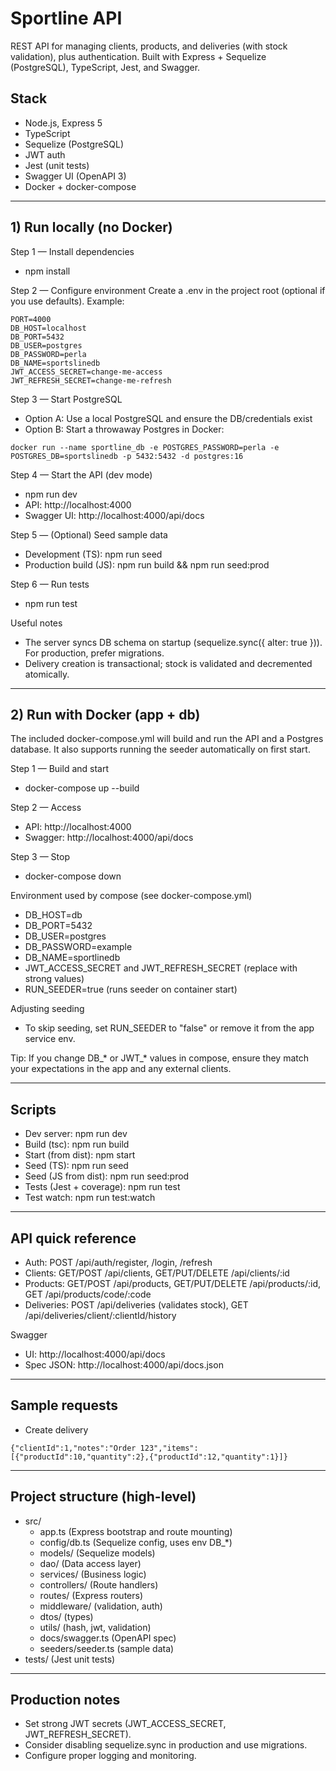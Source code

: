 # Sportline API

REST API for managing clients, products, and deliveries (with stock validation), plus authentication. Built with Express + Sequelize (PostgreSQL), TypeScript, Jest, and Swagger.

## Stack
- Node.js, Express 5
- TypeScript
- Sequelize (PostgreSQL)
- JWT auth
- Jest (unit tests)
- Swagger UI (OpenAPI 3)
- Docker + docker-compose

---

## 1) Run locally (no Docker)

Step 1 — Install dependencies
- npm install

Step 2 — Configure environment
Create a .env in the project root (optional if you use defaults).
Example:
```
PORT=4000
DB_HOST=localhost
DB_PORT=5432
DB_USER=postgres
DB_PASSWORD=perla
DB_NAME=sportslinedb
JWT_ACCESS_SECRET=change-me-access
JWT_REFRESH_SECRET=change-me-refresh
```

Step 3 — Start PostgreSQL
- Option A: Use a local PostgreSQL and ensure the DB/credentials exist
- Option B: Start a throwaway Postgres in Docker:
```
docker run --name sportline_db -e POSTGRES_PASSWORD=perla -e POSTGRES_DB=sportslinedb -p 5432:5432 -d postgres:16
```

Step 4 — Start the API (dev mode)
- npm run dev
- API: http://localhost:4000
- Swagger UI: http://localhost:4000/api/docs

Step 5 — (Optional) Seed sample data
- Development (TS): npm run seed
- Production build (JS): npm run build && npm run seed:prod

Step 6 — Run tests
- npm run test

Useful notes
- The server syncs DB schema on startup (sequelize.sync({ alter: true })). For production, prefer migrations.
- Delivery creation is transactional; stock is validated and decremented atomically.

---

## 2) Run with Docker (app + db)

The included docker-compose.yml will build and run the API and a Postgres database. It also supports running the seeder automatically on first start.

Step 1 — Build and start
- docker-compose up --build

Step 2 — Access
- API: http://localhost:4000
- Swagger: http://localhost:4000/api/docs

Step 3 — Stop
- docker-compose down

Environment used by compose (see docker-compose.yml)
- DB_HOST=db
- DB_PORT=5432
- DB_USER=postgres
- DB_PASSWORD=example
- DB_NAME=sportlinedb
- JWT_ACCESS_SECRET and JWT_REFRESH_SECRET (replace with strong values)
- RUN_SEEDER=true (runs seeder on container start)

Adjusting seeding
- To skip seeding, set RUN_SEEDER to "false" or remove it from the app service env.

Tip: If you change DB_* or JWT_* values in compose, ensure they match your expectations in the app and any external clients.

---

## Scripts
- Dev server: npm run dev
- Build (tsc): npm run build
- Start (from dist): npm start
- Seed (TS): npm run seed
- Seed (JS from dist): npm run seed:prod
- Tests (Jest + coverage): npm run test
- Test watch: npm run test:watch

---

## API quick reference
- Auth: POST /api/auth/register, /login, /refresh
- Clients: GET/POST /api/clients, GET/PUT/DELETE /api/clients/:id
- Products: GET/POST /api/products, GET/PUT/DELETE /api/products/:id, GET /api/products/code/:code
- Deliveries: POST /api/deliveries (validates stock), GET /api/deliveries/client/:clientId/history

Swagger
- UI: http://localhost:4000/api/docs
- Spec JSON: http://localhost:4000/api/docs.json

---

## Sample requests
- Create delivery
```
{"clientId":1,"notes":"Order 123","items":[{"productId":10,"quantity":2},{"productId":12,"quantity":1}]}
```

---

## Project structure (high-level)
- src/
  - app.ts (Express bootstrap and route mounting)
  - config/db.ts (Sequelize config, uses env DB_*)
  - models/ (Sequelize models)
  - dao/ (Data access layer)
  - services/ (Business logic)
  - controllers/ (Route handlers)
  - routes/ (Express routers)
  - middleware/ (validation, auth)
  - dtos/ (types)
  - utils/ (hash, jwt, validation)
  - docs/swagger.ts (OpenAPI spec)
  - seeders/seeder.ts (sample data)
- tests/ (Jest unit tests)

---

## Production notes
- Set strong JWT secrets (JWT_ACCESS_SECRET, JWT_REFRESH_SECRET).
- Consider disabling sequelize.sync in production and use migrations.
- Configure proper logging and monitoring.
